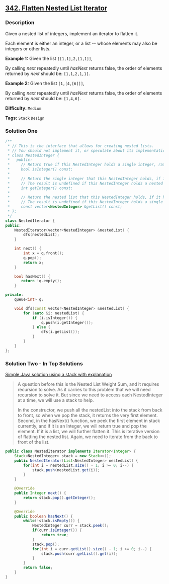 ## [342. Flatten Nested List Iterator](https://leetcode.com/problems/flatten-nested-list-iterator/description/)

### Description

Given a nested list of integers, implement an iterator to flatten it.

Each element is either an integer, or a list -- whose elements may also be integers or other lists.

**Example 1:**
Given the list `[[1,1],2,[1,1]]`,

By calling _next_ repeatedly until _hasNext_ returns false, the order of elements returned by _next_ should be: `[1,1,2,1,1]`.

**Example 2:**
Given the list `[1,[4,[6]]]`,

By calling _next_ repeatedly until _hasNext_ returns false, the order of elements returned by _next_ should be: `[1,4,6]`.

**Difficulty:** `Medium`

**Tags:** `Stack` `Design`

### Solution One

```c++
/**
 * // This is the interface that allows for creating nested lists.
 * // You should not implement it, or speculate about its implementation
 * class NestedInteger {
 *   public:
 *     // Return true if this NestedInteger holds a single integer, rather than a nested list.
 *     bool isInteger() const;
 *
 *     // Return the single integer that this NestedInteger holds, if it holds a single integer
 *     // The result is undefined if this NestedInteger holds a nested list
 *     int getInteger() const;
 *
 *     // Return the nested list that this NestedInteger holds, if it holds a nested list
 *     // The result is undefined if this NestedInteger holds a single integer
 *     const vector<NestedInteger> &getList() const;
 * };
 */
class NestedIterator {
public:
    NestedIterator(vector<NestedInteger> &nestedList) {
        dfs(nestedList);
    }

    int next() {
        int x = q.front();
        q.pop();
        return x;
    }

    bool hasNext() {
       return !q.empty();
    }

private:
    queue<int> q;

    void dfs(const vector<NestedInteger> &nestedList) {
        for (auto &i: nestedList) {
            if (i.isInteger()) {
                q.push(i.getInteger());
            } else {
                dfs(i.getList());
            }
        }
    }
};
```

### Solution Two - In Top Solutions

[Simple Java solution using a stack with explanation](https://discuss.leetcode.com/topic/42042/simple-java-solution-using-a-stack-with-explanation)

> A question before this is the Nested List Weight Sum, and it requires recursion to solve. As it carries to this problem that we will need recursion to solve it. But since we need to access each NestedInteger at a time, we will use a stack to help.
>
> In the constructor, we push all the nestedList into the stack from back to front, so when we pop the stack, it returns the very first element. Second, in the hasNext() function, we peek the first element in stack currently, and if it is an Integer, we will return true and pop the element. If it is a list, we will further flatten it. This is iterative version of flatting the nested list. Again, we need to iterate from the back to front of the list.

```java
public class NestedIterator implements Iterator<Integer> {
    Stack<NestedInteger> stack = new Stack<>();
    public NestedIterator(List<NestedInteger> nestedList) {
        for(int i = nestedList.size() - 1; i >= 0; i--) {
            stack.push(nestedList.get(i));
        }
    }

    @Override
    public Integer next() {
        return stack.pop().getInteger();
    }

    @Override
    public boolean hasNext() {
        while(!stack.isEmpty()) {
            NestedInteger curr = stack.peek();
            if(curr.isInteger()) {
                return true;
            }
            stack.pop();
            for(int i = curr.getList().size() - 1; i >= 0; i--) {
                stack.push(curr.getList().get(i));
            }
        }
        return false;
    }
}
```
